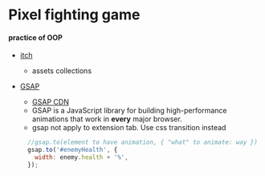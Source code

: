 # Pixel fighting game

#### practice of OOP 

- [itch](https://itch.io/game-assets)
  - assets collections

- [GSAP](https://github.com/greensock/GSAP?utm_source=cdnjs&utm_medium=cdnjs_link&utm_campaign=cdnjs_library)
  - [GSAP CDN](https://cdnjs.com/libraries/gsap)
  - GSAP is a JavaScript library for building high-performance animations that work in **every** major browser.
  - gsap not apply to extension tab. Use css transition instead
  ```javascript
    //gsap.to(element to have animation, { "what" to animate: way })
    gsap.to('#enemyHealth', {
      width: enemy.health + '%',
    });
  ```
